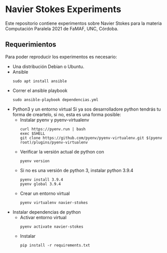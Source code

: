 # Navier Stokes Experiments

Este repositorio contiene experimentos sobre Navier Stokes
para la materia Computación Paralela 2021 de FaMAF, UNC, Córdoba.

## Requerimientos

Para poder reproducir los experimentos es necesario:

- Una distribución Debian o Ubuntu.
- Ansible
    ```
    sudo apt install ansible
    ```
- Correr el ansible playbook
    ```
    sudo ansible-playbook dependencias.yml
    ```
- Python3 y un entorno virtual
    Si ya sos desarrolladore python tendrás tu forma de creartelo, si no,
    esta es una forma posible:
    - Instalar pyenv y pyenv-virtualenv
        ```
        curl https://pyenv.run | bash
        exec $SHELL
        git clone https://github.com/pyenv/pyenv-virtualenv.git $(pyenv root)/plugins/pyenv-virtualenv
        ```
    - Verificar la versión actual de python con
        ```
        pyenv version
        ```
    - Si no es una versión de python 3, instalar python 3.9.4
        ```
        pyenv install 3.9.4
        pyenv global 3.9.4
        ```
    - Crear un entorno virtual
        ```
        pyenv virtualenv navier-stokes
        ```
- Instalar dependencias de python
    - Activar entorno virtual
        ```
        pyenv activate navier-stokes
        ```
    - Instalar
        ```
        pip install -r requirements.txt
        ```

